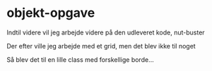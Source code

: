 # objekt-opgave

Indtil videre vil jeg arbejde videre på den udleveret kode, nut-buster

Der efter ville jeg arbejde med et grid, men det blev ikke til noget

Så blev det til en lille class med forskellige borde...
